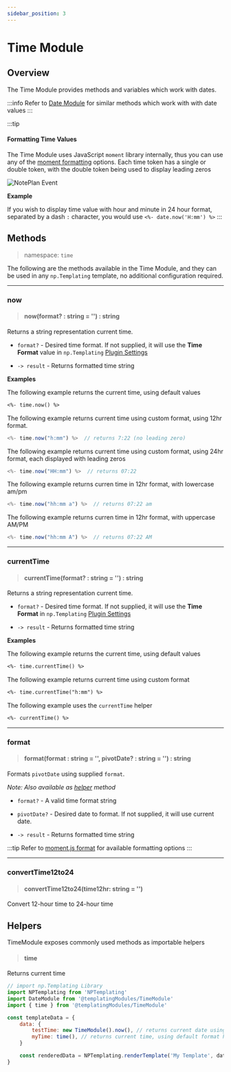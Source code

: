 ```yaml
---
sidebar_position: 3
---
```


# Time Module

## Overview
The Time Module provides methods and variables which work with dates.

:::info
Refer to [Date Module](/docs/templating-modules/date-module) for similar methods which work with with date values
:::

:::tip
#### Formatting Time Values
The Time Module uses JavaScript `moment` library internally, thus you can use any of the [moment formatting](https://momentjs.com/docs/#/parsing/string-format/) options.
Each time token has a single or double token, with the double token being used to display leading zeros

![NotePlan Event](/img/moment-time-formats.png)

**Example**

If you wish to display time value with hour and minute in 24 hour format, separated by a dash `:` character, you would use `<%- date.now('H:mm') %>`
:::

## Methods
> namespace: `time`

The following are the methods available in the Time Module, and they can be used in any `np.Templating` template, no additional configuration required.

*****
### now
> #### now(format? : string = '') : string
Returns a string representation current time.

- `format?` - Desired time format. If not supplied, it will use the **Time Format** value in `np.Templating` [Plugin Settings](/docs/settings)

- `-> result` - Returns formatted time string

**Examples**

The following example returns the current time, using default values

```markdown
<%- time.now() %>
```

The following example returns current time using custom format, using 12hr format.

```javascript
<%- time.now("h:mm") %>  // returns 7:22 (no leading zero)
```

The following example returns current time using custom format, using 24hr format, each displayed with leading zeros

```javascript
<%- time.now("HH:mm") %>  // returns 07:22
```

The following example returns curren time in 12hr format, with lowercase am/pm

```javascript
<%- time.now("hh:mm a") %>  // returns 07:22 am
```

The following example returns curren time in 12hr format, with uppercase AM/PM

```javascript
<%- time.now("hh:mm A") %>  // returns 07:22 AM
```

*****
### currentTime
> #### currentTime(format? : string = '') : string
Returns a string representation current time.

- `format?` - Desired time format. If not supplied, it will use the **Time Format** in `np.Templating` [Plugin Settings](/docs/settings)

- `-> result` - Returns formatted time string

**Examples**

The following example returns the current time, using default values

```markdown
<%- time.currentTime() %>
```

The following example returns current time using custom format

```markdown
<%- time.currentTime("h:mm") %>
```

The following example uses the `currentTime` helper

```markdown
<%- currentTime() %>
```

*****
### format
> #### format(format : string = '', pivotDate? : string = '') : string
Formats `pivotDate` using supplied `format`.

_Note: Also available as [helper](/docs/templating-modules/time-module#helpers) method_

- `format?` - A valid time format string
- `pivotDate?` - Desired date to format. If not supplied, it will use current date.

- `-> result` - Returns formatted time string

:::tip
Refer to [moment.js format](https://momentjs.com/docs/#/parsing/string-format/) for available formatting options
:::

*****
### convertTime12to24
> #### convertTime12to24(time12hr: string = '')
Convert 12-hour time to 24-hour time

## Helpers
TimeModule exposes commonly used methods as importable helpers

> #### time
Returns current time

```javascript
// import np.Templating Library
import NPTemplating from 'NPTemplating'
import DateModule from '@templatingModules/TimeModule'
import { time } from '@templatingModules/TimeModule'

const templateData = {
	data: {
		testTime: new TimeModule().now(), // returns current date using .now module method
		myTime: time(), // returns current time, using default format h:mm A
	}

	const renderedData = NPTemplating.renderTemplate('My Template', data)
}
```
